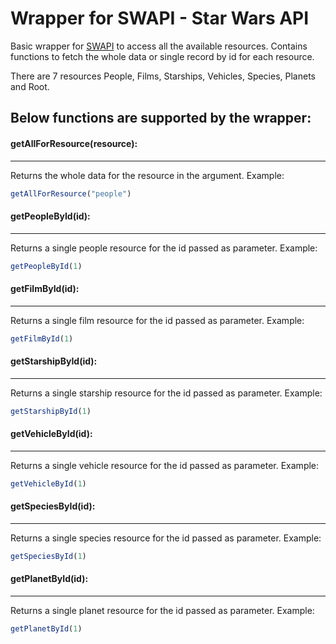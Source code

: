 # Wrapper for SWAPI - Star Wars API

Basic wrapper for [SWAPI](https://swapi.co/) to access all the available resources.
Contains functions to fetch the whole data or single record by id for each resource.

There are 7 resources People, Films, Starships, Vehicles, Species, Planets and Root.

## Below functions are supported by the wrapper:
#### getAllForResource(resource):
---
Returns the whole data for the resource in the argument.
Example:
```javascript
getAllForResource("people")
``` 

#### getPeopleById(id): 
---
Returns a single people resource for the id passed as parameter.
Example:
```javascript
getPeopleById(1)
``` 

#### getFilmById(id):
---
Returns a single film resource for the id passed as parameter.
Example:
```javascript
getFilmById(1)
``` 

#### getStarshipById(id):
---
Returns a single starship resource for the id passed as parameter.
Example:
```javascript
getStarshipById(1)
```

#### getVehicleById(id):
---
Returns a single vehicle resource for the id passed as parameter.
Example:
```javascript
getVehicleById(1)
```

#### getSpeciesById(id):
---
Returns a single species resource for the id passed as parameter.
Example:
```javascript
getSpeciesById(1)
```

#### getPlanetById(id):
---
Returns a single planet resource for the id passed as parameter.
Example:
```javascript
getPlanetById(1)
```